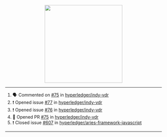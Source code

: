 <p align="center">
<img src="https://user-images.githubusercontent.com/61358536/126118557-75ac74a7-4655-4289-9a8d-e536322b7423.png" height="250" width="250"/>
</p>

---

<!--START_SECTION:activity-->
1. 🗣 Commented on [#75](https://github.com/hyperledger/indy-vdr/issues/75) in [hyperledger/indy-vdr](https://github.com/hyperledger/indy-vdr)
2. ❗️ Opened issue [#77](https://github.com/hyperledger/indy-vdr/issues/77) in [hyperledger/indy-vdr](https://github.com/hyperledger/indy-vdr)
3. ❗️ Opened issue [#76](https://github.com/hyperledger/indy-vdr/issues/76) in [hyperledger/indy-vdr](https://github.com/hyperledger/indy-vdr)
4. 💪 Opened PR [#75](https://github.com/hyperledger/indy-vdr/pull/75) in [hyperledger/indy-vdr](https://github.com/hyperledger/indy-vdr)
5. ❗️ Closed issue [#607](https://github.com/hyperledger/aries-framework-javascript/issues/607) in [hyperledger/aries-framework-javascript](https://github.com/hyperledger/aries-framework-javascript)
<!--END_SECTION:activity-->

---
